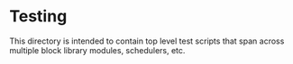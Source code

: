 # Testing

This directory is intended to contain top level test scripts that span across multiple
block library modules, schedulers, etc.